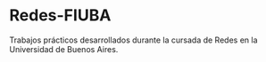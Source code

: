 # Redes-FIUBA
Trabajos prácticos desarrollados durante la cursada de Redes en la Universidad de Buenos Aires.
